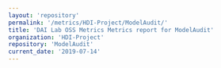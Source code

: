 ```yaml
---
layout: 'repository'
permalink: '/metrics/HDI-Project/ModelAudit/'
title: 'DAI Lab OSS Metrics Metrics report for ModelAudit'
organization: 'HDI-Project'
repository: 'ModelAudit'
current_date: '2019-07-14'
---
```

